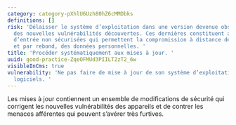 ```yaml
---
category: category-pXhlU6Uzh80hZ6cMMDbks
definitions: []
risk: 'Délaisser le système d’exploitation dans une version devenue obsolète au regard
  des nouvelles vulnérabilités découvertes. Ces dernières constituent autant de portes
  d’entrée non sécurisées qui permettent la compromission à distance des appareils
  et par rebond, des données personnelles. '
title: 'Procéder systématiquement aux mises à jour. '
uuid: good-practice-ZqeOFMUd3PIILT2zT2_6w
visibleInCms: true
vulnerability: 'Ne pas faire de mise à jour de son système d’exploitation ou de ses
  logiciels. '
---
```


Les mises à jour contiennent un ensemble de modifications de sécurité qui corrigent les nouvelles vulnérabilités des appareils et de contrer les menaces afférentes qui peuvent s’avérer très furtives.